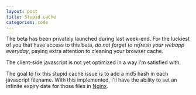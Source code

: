 ```yaml
---
layout: post
title: Stupid cache
categories: code
---
```


The beta has been privately launched during last week-end.
For the luckiest of you that have access to this beta, _do not forget to refresh your webapp everyday_,
paying extra attention to cleaning your browser cache.

The client-side javascript is not yet optimized in a way i'm satisfied with.

The goal to fix this stupid cache issue is to add a md5 hash in each javascript filename.
With this implemented, I'll have the ability to set an infinite expiry date for those files in [Nginx][nginx].


[nginx]: http://nginx.org/en/
